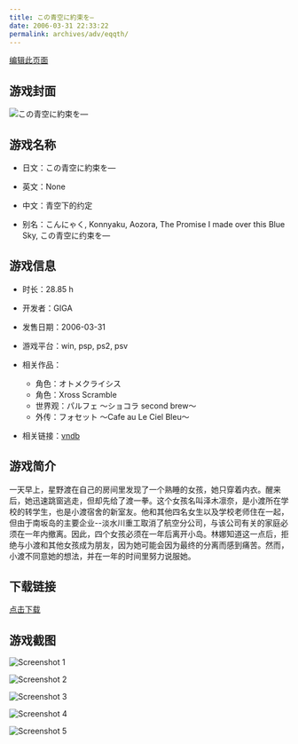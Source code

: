 ```yaml
---
title: この青空に約束を―
date: 2006-03-31 22:33:22
permalink: archives/adv/eqqth/
---
```

[编辑此页面](https://github.com/ACG-3/ADV3-source/blob/main/source/_posts/%E3%83%91%E3%83%AB%E3%83%95%E3%82%A7%20%EF%BD%9E%E3%82%B7%E3%83%A7%E3%82%B3%E3%83%A9%20second%20brew%EF%BD%9E.md)

## 游戏封面

![この青空に約束を―](https://pan.timero.xyz/d/onedrive/img_lib_001/%E3%83%91%E3%83%AB%E3%83%95%E3%82%A7%20%EF%BD%9E%E3%82%B7%E3%83%A7%E3%82%B3%E3%83%A9%20second%20brew%EF%BD%9E_cover.avif)


## 游戏名称

- 日文：この青空に約束を―
- 英文：None
- 中文：青空下的约定

- 别名：こんにゃく, Konnyaku, Aozora, The Promise I made over this Blue Sky, この青空に约束を―


## 游戏信息

- 时长：28.85 h
- 开发者：GIGA
- 发售日期：2006-03-31
- 游戏平台：win, psp, ps2, psv
- 相关作品：
   - 角色：オトメクライシス
   - 角色：Xross Scramble
   - 世界观：パルフェ ～ショコラ second brew～
   - 外传：フォセット ～Cafe au Le Ciel Bleu～

- 相关链接：[vndb](https://vndb.org/v182)


## 游戏简介

一天早上，星野渡在自己的房间里发现了一个熟睡的女孩，她只穿着内衣。醒来后，她迅速跳窗逃走，但却先给了渡一拳。这个女孩名叫泽木凛奈，是小渡所在学校的转学生，也是小渡宿舍的新室友。他和其他四名女生以及学校老师住在一起，但由于南坂岛的主要企业--淡水川重工取消了航空分公司，与该公司有关的家庭必须在一年内撤离。因此，四个女孩必须在一年后离开小岛。林娜知道这一点后，拒绝与小渡和其他女孩成为朋友，因为她可能会因为最终的分离而感到痛苦。然而，小渡不同意她的想法，并在一年的时间里努力说服她。




## 下载链接

[点击下载](https://pan.timero.xyz/onedrive/adv_lib_001/%E3%83%91%E3%83%AB%E3%83%95%E3%82%A7%20%EF%BD%9E%E3%82%B7%E3%83%A7%E3%82%B3%E3%83%A9%20second%20brew%EF%BD%9E)


## 游戏截图


![Screenshot 1](https://pan.timero.xyz/d/onedrive/img_lib_001/%E3%83%91%E3%83%AB%E3%83%95%E3%82%A7%20%EF%BD%9E%E3%82%B7%E3%83%A7%E3%82%B3%E3%83%A9%20second%20brew%EF%BD%9E_Screenshot_1.avif)

![Screenshot 2](https://pan.timero.xyz/d/onedrive/img_lib_001/%E3%83%91%E3%83%AB%E3%83%95%E3%82%A7%20%EF%BD%9E%E3%82%B7%E3%83%A7%E3%82%B3%E3%83%A9%20second%20brew%EF%BD%9E_Screenshot_2.avif)

![Screenshot 3](https://pan.timero.xyz/d/onedrive/img_lib_001/%E3%83%91%E3%83%AB%E3%83%95%E3%82%A7%20%EF%BD%9E%E3%82%B7%E3%83%A7%E3%82%B3%E3%83%A9%20second%20brew%EF%BD%9E_Screenshot_3.avif)

![Screenshot 4](https://pan.timero.xyz/d/onedrive/img_lib_001/%E3%83%91%E3%83%AB%E3%83%95%E3%82%A7%20%EF%BD%9E%E3%82%B7%E3%83%A7%E3%82%B3%E3%83%A9%20second%20brew%EF%BD%9E_Screenshot_4.avif)

![Screenshot 5](https://pan.timero.xyz/d/onedrive/img_lib_001/%E3%83%91%E3%83%AB%E3%83%95%E3%82%A7%20%EF%BD%9E%E3%82%B7%E3%83%A7%E3%82%B3%E3%83%A9%20second%20brew%EF%BD%9E_Screenshot_5.avif)

